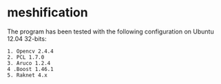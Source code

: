meshification
=============

The program has been tested with the following configuration on Ubuntu 12.04 32-bits:

	1. Opencv 2.4.4
	2. PCL 1.7.0
	3. Aruco 1.2.4
	4 .Boost 1.46.1
	5. Raknet 4.x
